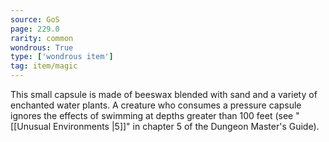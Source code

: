 ```yaml
---
source: GoS
page: 229.0
rarity: common
wondrous: True
type: ['wondrous item']
tag: item/magic
---
```


This small capsule is made of beeswax blended with sand and a variety of enchanted water plants. A creature who consumes a pressure capsule ignores the effects of swimming at depths greater than 100 feet (see "[[Unusual Environments \|5]]" in chapter 5 of the Dungeon Master's Guide).


